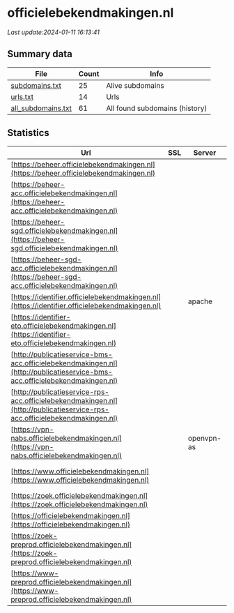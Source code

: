 # officielebekendmakingen.nl
*Last update:2024-01-11 16:13:41*
## Summary data
| File       | Count | Info |
|------------|-------|------|
|[subdomains.txt](/data/officielebekendmakingen/subdomains.txt)|25|Alive subdomains|
|[urls.txt](/data/officielebekendmakingen/urls.txt)|14|Urls|
|[all_subdomains.txt](/data/officielebekendmakingen/all_subdomains.txt)|61|All found subdomains (history)|
## Statistics
| Url | SSL | Server | Cookie | HSTS | CSP | XFO | XXP | RP | Tech |
|------------|-------|------|------|------|------|------|------|------|------|
|[https://beheer.officielebekendmakingen.nl](https://beheer.officielebekendmakingen.nl)| | | |:white_check_mark: | | | | |:white_check_mark: |HSTS|
|[https://beheer-acc.officielebekendmakingen.nl](https://beheer-acc.officielebekendmakingen.nl)| | | |:white_check_mark: | | | | |:white_check_mark: |HSTS|
|[https://beheer-sgd.officielebekendmakingen.nl](https://beheer-sgd.officielebekendmakingen.nl)| | | |:white_check_mark: | | | | |:white_check_mark: |HSTS|
|[https://beheer-sgd-acc.officielebekendmakingen.nl](https://beheer-sgd-acc.officielebekendmakingen.nl)| | | |:white_check_mark: | | | | |:white_check_mark: |HSTS|
|[https://identifier.officielebekendmakingen.nl](https://identifier.officielebekendmakingen.nl)| |apache| |:white_check_mark: | | |:white_check_mark: |:white_check_mark: |:white_check_mark: |Apache HTTP Server H...|
|[https://identifier-eto.officielebekendmakingen.nl](https://identifier-eto.officielebekendmakingen.nl)| | | |:white_check_mark: | |:white_check_mark: |:white_check_mark: |:white_check_mark: |HSTS|
|[http://publicatieservice-bms-acc.officielebekendmakingen.nl](http://publicatieservice-bms-acc.officielebekendmakingen.nl)| | | |:white_check_mark: | | |:white_check_mark: |:white_check_mark: |:white_check_mark: |HSTS|
|[http://publicatieservice-rps-acc.officielebekendmakingen.nl](http://publicatieservice-rps-acc.officielebekendmakingen.nl)| | | |:white_check_mark: | | |:white_check_mark: |:white_check_mark: |:white_check_mark: |HSTS|
|[https://vpn-nabs.officielebekendmakingen.nl](https://vpn-nabs.officielebekendmakingen.nl)| |openvpn-as| | | |:white_check_mark: | |:white_check_mark: ||
|[https://www.officielebekendmakingen.nl](https://www.officielebekendmakingen.nl)| | |:warning: |:white_check_mark: | |:white_check_mark: |:white_check_mark: |:white_check_mark: |HSTS Microsoft ASP.N...|
|[https://zoek.officielebekendmakingen.nl](https://zoek.officielebekendmakingen.nl)| ||:warning: |:white_check_mark: | |:white_check_mark: |:white_check_mark: |:white_check_mark: |HSTS|
|[https://officielebekendmakingen.nl](https://officielebekendmakingen.nl)| | |:warning: |:white_check_mark: | |:white_check_mark: |:white_check_mark: |:white_check_mark: |F5 BigIP HSTS|
|[https://zoek-preprod.officielebekendmakingen.nl](https://zoek-preprod.officielebekendmakingen.nl)| | |:warning: |:white_check_mark: | | |:white_check_mark: | |:white_check_mark: |HSTS|
|[https://www-preprod.officielebekendmakingen.nl](https://www-preprod.officielebekendmakingen.nl)| | |:warning: |:white_check_mark: | | |:white_check_mark: | |:white_check_mark: |HSTS Microsoft ASP.N...|